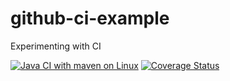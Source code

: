 # github-ci-example
Experimenting with CI

[![Java CI with maven on Linux](https://github.com/GiovanniBurbi/github-ci-example/actions/workflows/maven.yml/badge.svg)](https://github.com/GiovanniBurbi/github-ci-example/actions/workflows/maven.yml)
[![Coverage Status](https://coveralls.io/repos/github/GiovanniBurbi/github-ci-example/badge.svg)](https://coveralls.io/github/GiovanniBurbi/github-ci-example)
